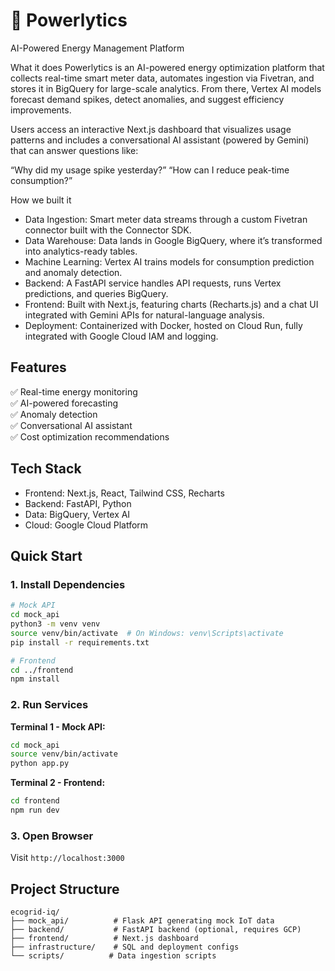 # 🔋 Powerlytics

AI-Powered Energy Management Platform

What it does
Powerlytics is an AI-powered energy optimization platform that collects real-time smart meter data, automates ingestion via Fivetran, and stores it in BigQuery for large-scale analytics. From there, Vertex AI models forecast demand spikes, detect anomalies, and suggest efficiency improvements.

Users access an interactive Next.js dashboard that visualizes usage patterns and includes a conversational AI assistant (powered by Gemini) that can answer questions like:

“Why did my usage spike yesterday?” “How can I reduce peak-time consumption?”

How we built it
- Data Ingestion: Smart meter data streams through a custom Fivetran connector built with the Connector SDK.
- Data Warehouse: Data lands in Google BigQuery, where it’s transformed into analytics-ready tables.
- Machine Learning: Vertex AI trains models for consumption prediction and anomaly detection.
- Backend: A FastAPI service handles API requests, runs Vertex predictions, and queries BigQuery.
- Frontend: Built with Next.js, featuring charts (Recharts.js) and a chat UI integrated with Gemini APIs for natural-language analysis.
- Deployment: Containerized with Docker, hosted on Cloud Run, fully integrated with Google Cloud IAM and logging.

## Features

✅ Real-time energy monitoring  
✅ AI-powered forecasting  
✅ Anomaly detection  
✅ Conversational AI assistant  
✅ Cost optimization recommendations  

## Tech Stack

- Frontend: Next.js, React, Tailwind CSS, Recharts
- Backend: FastAPI, Python
- Data: BigQuery, Vertex AI
- Cloud: Google Cloud Platform

## Quick Start

### 1. Install Dependencies

```bash
# Mock API
cd mock_api
python3 -m venv venv
source venv/bin/activate  # On Windows: venv\Scripts\activate
pip install -r requirements.txt

# Frontend
cd ../frontend
npm install
```

### 2. Run Services

**Terminal 1 - Mock API:**
```bash
cd mock_api
source venv/bin/activate
python app.py
```

**Terminal 2 - Frontend:**
```bash
cd frontend
npm run dev
```

### 3. Open Browser

Visit `http://localhost:3000`

## Project Structure

```
ecogrid-iq/
├── mock_api/          # Flask API generating mock IoT data
├── backend/           # FastAPI backend (optional, requires GCP)
├── frontend/          # Next.js dashboard
├── infrastructure/    # SQL and deployment configs
└── scripts/          # Data ingestion scripts
```


